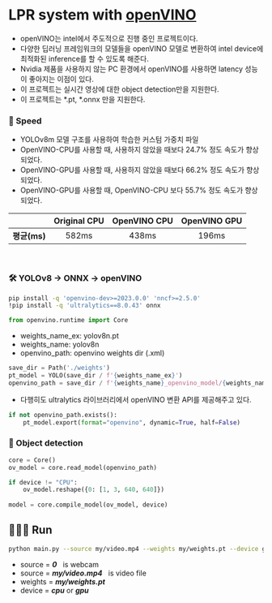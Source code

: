 # LPR system with [openVINO](https://docs.openvino.ai/2023.0/notebooks/230-yolov8-optimization-with-output.html)
- openVINO는 intel에서 주도적으로 진행 중인 프로젝트이다.
- 다양한 딥러닝 프레임워크의 모델들을 openVINO 모델로 변환하여 intel device에 최적화된 inference를 할 수 있도록 해준다.
- Nvidia 제품을 사용하지 않는 PC 환경에서 openVINO를 사용하면 latency 성능이 좋아지는 이점이 있다.
- 이 프로젝트는 실시간 영상에 대한 object detection만을 지원한다.
- 이 프로젝트는 *.pt, *.onnx 만을 지원한다.

### 🚀 Speed
- YOLOv8m 모델 구조를 사용하여 학습한 커스텀 가중치 파일
- OpenVINO-CPU를 사용할 때, 사용하지 않았을 때보다 24.7% 정도 속도가 향상되었다.
- OpenVINO-GPU를 사용할 때, 사용하지 않았을 때보다 66.2% 정도 속도가 향상되었다.
- OpenVINO-GPU를 사용할 때, OpenVINO-CPU 보다 55.7% 정도 속도가 향상되었다.

<div align="center">

||Original CPU|OpenVINO CPU|OpenVINO GPU|
|:---:|:---:|:---:|:---:|
|**평균(ms)**|582ms|438ms|196ms|

</div>
&nbsp;

### 🛠️ YOLOv8 → ONNX → openVINO

```bash
pip install -q 'openvino-dev>=2023.0.0' 'nncf>=2.5.0'
!pip install -q 'ultralytics==8.0.43' onnx
```
```python
from openvino.runtime import Core
```

- weights_name_ex: yolov8n.pt
- weights_name: yolov8n
- openvino_path: openvino weights dir (.xml)
```python
save_dir = Path('./weights')
pt_model = YOLO(save_dir / f'{weights_name_ex}')
openvino_path = save_dir / f'{weights_name}_openvino_model/{weights_name}.xml'
```

- 다행히도 ultralytics 라이브러리에서 openVINO 변환 API를 제공해주고 있다.
```python
if not openvino_path.exists():
    pt_model.export(format="openvino", dynamic=True, half=False)
```

### 🔎 Object detection
```python
core = Core()
ov_model = core.read_model(openvino_path)

if device != "CPU":
    ov_model.reshape({0: [1, 3, 640, 640]})
    
model = core.compile_model(ov_model, device)
```

## 🏃🏻‍♂️ Run
```bash
python main.py --source my/video.mp4 --weights my/weights.pt --device gpu
```

- source = ***0*** &nbsp; is webcam
- source = ***my/video.mp4*** &nbsp; is video file
- weights = ***my/weights.pt***
- device = ***cpu*** or ***gpu***

